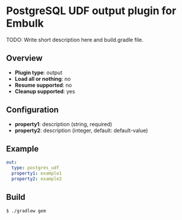 # PostgreSQL UDF output plugin for Embulk

TODO: Write short description here and build.gradle file.

## Overview

* **Plugin type**: output
* **Load all or nothing**: no
* **Resume supported**: no
* **Cleanup supported**: yes

## Configuration

- **property1**: description (string, required)
- **property2**: description (integer, default: default-value)

## Example

```yaml
out:
  type: postgres_udf
  property1: example1
  property2: example2
```


## Build

```
$ ./gradlew gem
```
